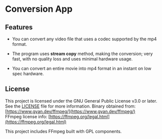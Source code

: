 # Conversion App

## Features

-  You can convert any video file that uses a codec supported by the mp4 format.

-  The program uses **stream copy** method, making the conversion; very fast, with no quality loss and uses minimal hardware usage.

-  You can convert an entire movie into mp4 format in an instant on low spec hardware.

## License

This project is licensed under the GNU General Public License v3.0 or later.  
See the [LICENSE](./LICENSE) file for more information.
Binary obtained from: [https://www.gyan.dev/ffmpeg/](https://www.gyan.dev/ffmpeg/)  
FFmpeg license info: [https://ffmpeg.org/legal.html](https://ffmpeg.org/legal.html)

This project includes FFmpeg built with GPL components.
